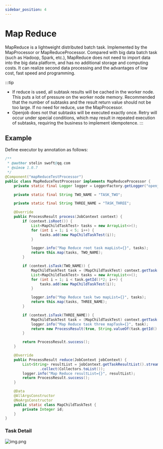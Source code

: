 ```yaml
---
sidebar_position: 4
---
```


# Map Reduce

MapReduce is a lightweight distributed batch task. Implemented by the MapProcessor or MapReduceProcessor. Compared with big data batch task (such as Hadoop, Spark, etc.), MapReduce does not need to import data into the big data platform, and has no additional storage and computing costs. It can realize second data processing and the advantages of low cost, fast speed and programming.

:::tip
- If reduce is used, all subtask results will be cached in the worker node. This puts a lot of pressure on the worker node memory. Recommended that the number of subtasks and the result return value should not be too large. If no need for reduce, use the MapProcessor.
- Openjob does not that subtasks will be executed exactly once. Retry will occur under special conditions, which may result in repeated execution of subtasks, requiring the business to implement idempotence.
:::

## Example

Define executor by annotation as follows:

```java
/**
 * @author stelin swoft@qq.com
 * @since 1.0.7
 */
@Component("mapReduceTestProcessor")
public class MapReduceTestProcessor implements MapReduceProcessor {
    private static final Logger logger = LoggerFactory.getLogger("openjob");

    private static final String TWO_NAME = "TASK_TWO";

    private static final String THREE_NAME = "TASK_THREE";

    @Override
    public ProcessResult process(JobContext context) {
        if (context.isRoot()) {
            List<MapChildTaskTest> tasks = new ArrayList<>();
            for (int i = 1; i < 5; i++) {
                tasks.add(new MapChildTaskTest(i));
            }

            logger.info("Map Reduce root task mapList={}", tasks);
            return this.map(tasks, TWO_NAME);
        }

        if (context.isTask(TWO_NAME)) {
            MapChildTaskTest task = (MapChildTaskTest) context.getTask();
            List<MapChildTaskTest> tasks = new ArrayList<>();
            for (int i = 1; i < task.getId()*2; i++) {
                tasks.add(new MapChildTaskTest(i));
            }

            logger.info("Map Reduce task two mapList={}", tasks);
            return this.map(tasks, THREE_NAME);
        }

        if (context.isTask(THREE_NAME)) {
            MapChildTaskTest task = (MapChildTaskTest) context.getTask();
            logger.info("Map Reduce task three mapTask={}", task);
            return new ProcessResult(true, String.valueOf(task.getId() * 2));
        }

        return ProcessResult.success();
    }

    @Override
    public ProcessResult reduce(JobContext jobContext) {
        List<String> resultList = jobContext.getTaskResultList().stream().map(TaskResult::getResult)
                .collect(Collectors.toList());
        logger.info("Map Reduce resultList={}", resultList);
        return ProcessResult.success();
    }

    @Data
    @AllArgsConstructor
    @NoArgsConstructor
    public static class MapChildTaskTest {
        private Integer id;
    }
}
```

### Task Detail

![img.png](assets/map-reduce/img.png)